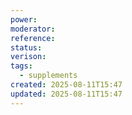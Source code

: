 ```yaml
---
power: 
moderator: 
reference: 
status: 
verison: 
tags:
  - supplements
created: 2025-08-11T15:47
updated: 2025-08-11T15:47
---
```

